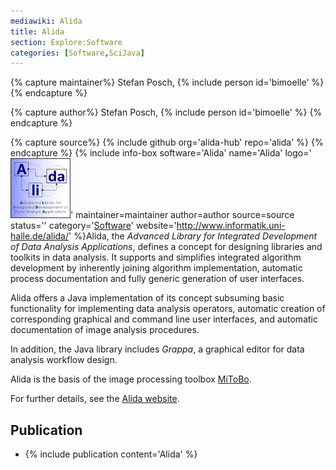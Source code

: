 ```yaml
---
mediawiki: Alida
title: Alida
section: Explore:Software
categories: [Software,SciJava]
---
```



{% capture maintainer%}
Stefan Posch, {% include person id='bimoelle' %}
{% endcapture %}

{% capture author%}
Stefan Posch, {% include person id='bimoelle' %}
{% endcapture %}

{% capture source%}
{% include github org='alida-hub' repo='alida' %}
{% endcapture %}
{% include info-box software='Alida' name='Alida' logo='<img src="/media/icons/alida.jpg" width="96"/>' maintainer=maintainer author=author source=source status='' category='[Software](/plugin-index#software)' website='http://www.informatik.uni-halle.de/alida/' %}Alida, the *Advanced Library for Integrated Development of Data Analysis Applications*, defines a concept for designing libraries and toolkits in data analysis. It supports and simplifies integrated algorithm development by inherently joining algorithm implementation, automatic process documentation and fully generic generation of user interfaces.

Alida offers a Java implementation of its concept subsuming basic functionality for implementing data analysis operators, automatic creation of corresponding graphical and command line user interfaces, and automatic documentation of image analysis procedures.

In addition, the Java library includes *Grappa*, a graphical editor for data analysis workflow design.

Alida is the basis of the image processing toolbox [MiToBo](/plugins/mitobo).

For further details, see the [Alida website](http://www.informatik.uni-halle.de/alida/).

## Publication

-   {% include publication content='Alida' %}

 
